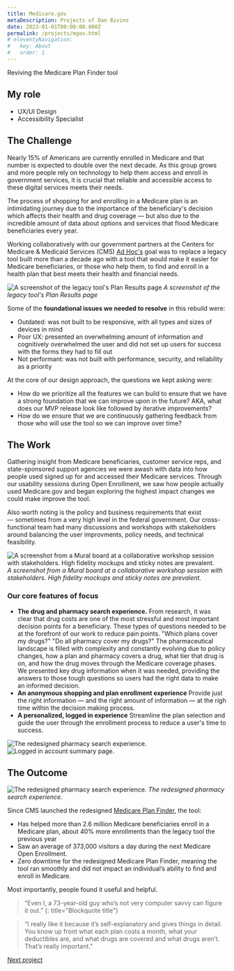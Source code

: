 ```yaml
---
title: Medicare.gov
metaDescription: Projects of Dan Bivins
date: 2023-01-01T00:00:00.000Z
permalink: /projects/mgov.html
# eleventyNavigation:
#   key: About
#   order: 1
---
```


Reviving the Medicare Plan Finder tool

## My role
- UX/UI Design
- Accessibility Specialist

## The Challenge

Nearly 15% of Americans are currently enrolled in Medicare and that number is expected to double over the next decade. As this group grows and more people rely on technology to help them access and enroll in government services, it is crucial that reliable and accessible access to these digital services meets their needs.

The process of shopping for and enrolling in a Medicare plan is an intimidating journey due to the importance of the beneficiary's decision which affects their health and drug coverage &mdash; but also due to the incredible amount of data about options and services that flood Medicare beneficiaries every year.

Working collaboratively with our government partners at the Centers for Medicare & Medicaid Services (CMS) [Ad Hoc's](https://adhoc.team/) goal was to replace a legacy tool built more than a decade ago with a tool that would make it easier for Medicare beneficiaries, or those who help them, to find and enroll in a health plan that best meets their health and financial needs.

![A screenshot of the legacy tool's Plan Results page](/static/img/mgov_old_plans.png)
*A screenshot of the legacy tool's Plan Results page*

Some of the **foundational issues we needed to resolve** in this rebuild were:
- Outdated: was not built to be responsive, with all types and sizes of devices in mind
- Poor UX: presented an overwhelming amount of information and cognitively overwhelmed the user and did not set up users for success with the forms they had to fill out 
- Not performant: was not built with performance, security, and reliability as a priority

At the core of our design approach, the questions we kept asking were:
- How do we prioritize all the features we can build to ensure that we have a strong foundation that we can improve upon in the future? AKA, what does our MVP release look like followed by iterative improvements?
- How do we ensure that we are continuously gathering feedback from those who will use the tool so we can improve over time?

## The Work
Gathering insight from Medicare beneficiaries, customer service reps, and state-sponsored support agencies we were awash with data into how people used signed up for and accessed their Medicare services. Through our usability sessions during Open Enrollment, we saw how people actually used Medicare.gov and began exploring the highest impact changes we could make improve the tool. 

Also worth noting is the policy and business requirements that exist &mdash; sometimes from a very high level in the federal government. Our cross-functional team had many discussions and workshops with stakeholders around balancing the user improvments, policy needs, and technical feasibility.

![A screenshot from a Mural board at a collaborative workshop session with stakeholders. High fidelity mockups and sticky notes are prevalent.](/static/img/mgov_collab.png)
*A screenshot from a Mural board at a collaborative workshop session with stakeholders. High fidelity mockups and sticky notes are prevalent.*

### Our core features of focus

- **The drug and pharmacy search experience.** From research, it was clear that drug costs are one of the most stressful and most important decision points for a beneficiary. These types of questions needed to be at the forefront of our work to reduce pain points. "Which plans cover my drugs?" "Do all pharmacy cover my drugs?" The pharmaceutical landscape is filled with complexity and constantly evolving due to policy changes, how a plan and pharmacy covers a drug, what tier that drug is on, and how the drug moves through the Medicare coverage phases. We presented key drug information when it was needed, providing the answers to those tough questions so users had the right data to make an informed decision.
- **An anonymous shopping and plan enrollment experience** Provide just the right information &mdash; and the right amount of information &mdash; at the righ time within the decision making process.
- **A personalized, logged in experience** Streamline the plan selection and guide the user through the enrollment process to reduce a user's time to success.

![The redesigned pharmacy search experience.](/static/img/mgov_PharmacySelection.png)
![Logged in account summary page.](/static/img/mgov_sum.png)


## The Outcome
![The redesigned pharmacy search experience.](/static/img/mgov_PharmacySelection.png)
*The redesigned pharmacy search experience.*

Since CMS launched the redesigned [Medicare Plan Finder](https://www.medicare.gov/plan-compare/#/?year=2022&lang=en), the tool:
- Has helped more than 2.6 million Medicare beneficiaries enroll in a Medicare plan, about 40% more enrollments than the legacy tool the previous year
- Saw an average of 373,000 visitors a day during the next Medicare Open Enrollment.
- Zero downtime for the redesigned Medicare Plan Finder, meaning the tool ran smoothly and did not impact an individual’s ability to find and enroll in Medicare.

Most importantly, people found it useful and helpful.
> “Even I, a 73-year-old guy who’s not very computer savvy can figure it out.”
{: title="Blockquote title"}

> “I really like it because it’s self-explanatory and gives things in detail. You know up front what each plan costs a month, what your deductibles are, and what drugs are covered and what drugs aren’t. That’s really important."

[Next project](/projects/partner)